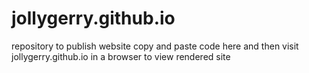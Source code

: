 # jollygerry.github.io
repository to publish website
copy and paste code here and then visit jollygerry.github.io in a browser to view rendered site
